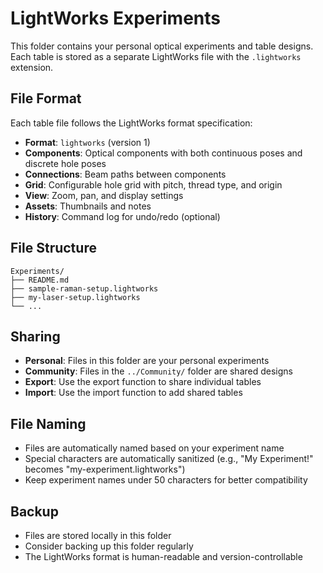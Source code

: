 # LightWorks Experiments

This folder contains your personal optical experiments and table designs. Each table is stored as a separate LightWorks file with the `.lightworks` extension.

## File Format

Each table file follows the LightWorks format specification:

- **Format**: `lightworks` (version 1)
- **Components**: Optical components with both continuous poses and discrete hole poses
- **Connections**: Beam paths between components
- **Grid**: Configurable hole grid with pitch, thread type, and origin
- **View**: Zoom, pan, and display settings
- **Assets**: Thumbnails and notes
- **History**: Command log for undo/redo (optional)

## File Structure

```
Experiments/
├── README.md
├── sample-raman-setup.lightworks
├── my-laser-setup.lightworks
└── ...
```

## Sharing

- **Personal**: Files in this folder are your personal experiments
- **Community**: Files in the `../Community/` folder are shared designs
- **Export**: Use the export function to share individual tables
- **Import**: Use the import function to add shared tables

## File Naming

- Files are automatically named based on your experiment name
- Special characters are automatically sanitized (e.g., "My Experiment!" becomes "my-experiment.lightworks")
- Keep experiment names under 50 characters for better compatibility

## Backup

- Files are stored locally in this folder
- Consider backing up this folder regularly
- The LightWorks format is human-readable and version-controllable
